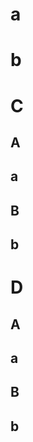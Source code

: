 <!-- Generated by documentation.js. Update this documentation by updating the source code. -->

# a

# b

# C

## A

## a

## B

## b

# D

## A

## a

## B

## b
